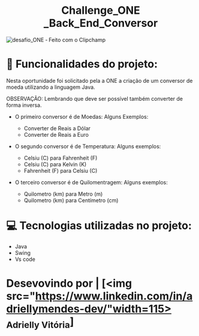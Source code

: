 <h1 align="center"> Challenge_ONE _Back_End_Conversor </h1>

![desafio_ONE ‐ Feito com o Clipchamp](https://user-images.githubusercontent.com/113807573/223771366-b71ab6fc-0c7f-489f-9d1e-7643b0a8f4cb.gif)

# :hammer: Funcionalidades do projeto:

Nesta oportunidade foi solicitado pela a ONE a criação de um conversor de moeda utilizando a linguagem Java.

OBSERVAÇÃO: Lembrando que deve ser possível também converter de forma inversa.

- O primeiro conversor é de Moedas: 
 Alguns Exemplos:

     - Converter de Reais a Dólar
     - Converter de Reais a Euro
     
 - O segundo conversor é de Temperatura:
Alguns exemplos:
  
    - Celsiu (C) para Fahrenheit (F)
    - Celsiu (C) para Kelvin (K)
    - Fahrenheit (F) para Celsiu (C)
   
    
-  O terceiro conversor é de Quilomentragem: 
Alguns exemplos:

    - Quilometro (km) para Metro (m)
    - Quilometro (km) para Centímetro (cm)
    
 # 💻 Tecnologias utilizadas no projeto:
 
 - Java
 - Swing
 - Vs code

# Desevovindo por | [<img src="https://www.linkedin.com/in/adriellymendes-dev/"width=115><br><sub>Adrielly Vitória</sub>]
 
